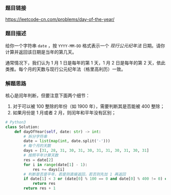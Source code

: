 ### 题目链接
https://leetcode-cn.com/problems/day-of-the-year/

### 题目描述
给你一个字符串 ```date``` ，按 ```YYYY-MM-DD``` 格式表示一个 _现行公元纪年法_ 日期。请你计算并返回该日期是当年的第几天。

通常情况下，我们认为 1 月 1 日是每年的第 1 天，1 月 2 日是每年的第 2 天，依此类推。每个月的天数与现行公元纪年法（格里高利历）一致。

### 解题思路
核心是闰年判断，但要注意下面两个细节：
1. 对于可以被 100 整除的年份（如 1900 年），需要判断其是否能被 400 整除；
2. 如果月份是 1 月或者 2 月，则闰年和平年没有区别；

```python
# Python3
class Solution:
    def dayOfYear(self, date: str) -> int:
        # 拆分字符串
        date = list(map(int, date.split('-')))
        # 每个月的天数
        days = [31, 28, 31, 30, 31, 30, 31, 31, 30, 31, 30, 31]
        # 按照平年计算天数
        res = date[2]
        for i in range(date[1] - 1):
            res += days[i]
        # 判断是否是平年，若是则直接返回，若否则先加 1 再返回
        if date[1] < 3 or (date[0] % 100 == 0 and date[0] % 400 != 0) or (date[0] % 4 != 0):
            return res
        return res + 1
```